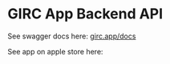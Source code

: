 # GIRC App Backend API

See swagger docs here: [girc.app/docs](https://girc.app/docs)

See app on apple store here:

